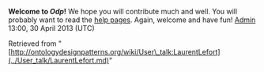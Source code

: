 __Welcome to _Odp_!__ We hope you will contribute much and well. 
You will probably want to read the [help pages](http://ontologydesignpatterns.org/wiki/Help:Contents "Help:Contents"). Again, welcome and have fun! [Admin](../User/ValentinaPresutti.md "User:ValentinaPresutti") 13:00, 30 April 2013 (UTC)





Retrieved from "[http://ontologydesignpatterns.org/wiki/User\_talk:LaurentLefort](../User_talk/LaurentLefort.md)"